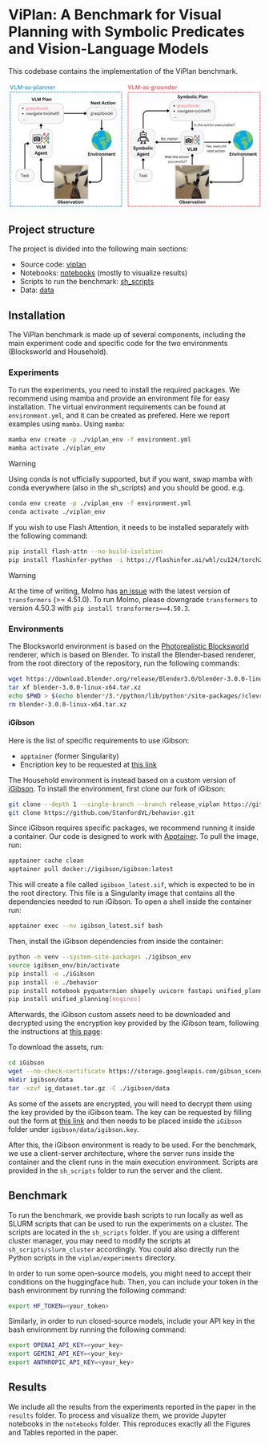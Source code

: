 # ViPlan: A Benchmark for Visual Planning with Symbolic Predicates and Vision-Language Models

This codebase contains the implementation of the ViPlan benchmark.

![ViPlan](img/overview.png)

## Project structure

The project is divided into the following main sections:

- Source code: [viplan](viplan/README.md)
- Notebooks: [notebooks](notebooks/README.md) (mostly to visualize results)
- Scripts to run the benchmark: [sh_scripts](sh_scripts/README.md)
- Data: [data](data/README.md)

## Installation

The ViPlan benchmark is made up of several components, including the main experiment code and specific code for the two environments (Blocksworld and Household).

### Experiments

To run the experiments, you need to install the required packages. We recommend using mamba and provide an environment file for easy installation. The virtual environment requirements can be found at `environment.yml`, and it can be created as prefered. Here we report examples using `mamba`.
Using `mamba`:

```bash
mamba env create -p ./viplan_env -f environment.yml
mamba activate ./viplan_env
```

> [!WARNING]
> Using conda is not ufficially supported, but if you want, swap mamba with conda everywhere (also in the sh_scripts) and you should be good.
>  e.g.

```bash
conda env create -p ./viplan_env -f environment.yml
conda activate ./viplan_env
```

If you wish to use Flash Attention, it needs to be installed separately with the following command:

```bash
pip install flash-attn --no-build-isolation
pip install flashinfer-python -i https://flashinfer.ai/whl/cu124/torch2.6/
```

> [!WARNING]
> At the time of writing, Molmo has [an issue](https://huggingface.co/allenai/Molmo-7B-D-0924/discussions/44) with the latest version of `transformers` (>= 4.51.0). To run Molmo, please downgrade `transformers` to version 4.50.3 with `pip install transformers==4.50.3`.

### Environments

The Blocksworld environment is based on the [Photorealistic Blocksworld](https://github.com/IBM/photorealistic-blocksworld) renderer, which is based on Blender. To install the Blender-based renderer, from the root directory of the repository, run the following commands:

```bash
wget https://download.blender.org/release/Blender3.0/blender-3.0.0-linux-x64.tar.xz
tar xf blender-3.0.0-linux-x64.tar.xz
echo $PWD > $(echo blender*/3.*/python/lib/python*/site-packages/)clevr.pth
rm blender-3.0.0-linux-x64.tar.xz
```

#### iGibson

Here is the list of specific requirements to use iGibson:

- `apptainer` (former Singularity)
- Encription key to be requested at [this link](https://docs.google.com/forms/d/e/1FAIpQLScPwhlUcHu_mwBqq5kQzT2VRIRwg_rJvF0IWYBk_LxEZiJIFg/viewform)

The Household environment is instead based on a custom version of [iGibson](https://github.com/StanfordVL/iGibson). 
To install the environment, first clone our fork of iGibson:

```bash
git clone --depth 1 --single-branch --branch release_viplan https://github.com/nicoladainese96/iGibson.git ./iGibson --recursive
git clone https://github.com/StanfordVL/behavior.git
```

Since iGibson requires specific packages, we recommend running it inside a container. Our code is designed to work with [Apptainer](https://apptainer.org). To pull the image, run:

```bash
apptainer cache clean
apptainer pull docker://igibson/igibson:latest
```
This will create a file called `igibson_latest.sif`, which is expected to be in the root directory. This file is a Singularity image that contains all the dependencies needed to run iGibson. To open a shell inside the container run:
```bash
apptainer exec --nv igibson_latest.sif bash
```

Then, install the iGibson dependencies from inside the container:

```bash
python -m venv --system-site-packages ./igibson_env
source igibson_env/bin/activate
pip install -e ./iGibson
pip install -e ./behavior
pip install notebook pyquaternion shapely uvicorn fastapi unified_planning
pip install unified_planning[engines]
```

Afterwards, the iGibson custom assets need to be downloaded and decrypted using the encryption key provided by the iGibson team, following the instructions at [this page](https://stanfordvl.github.io/iGibson/dataset.html):

To download the assets, run:

```bash
cd iGibson
wget --no-check-certificate https://storage.googleapis.com/gibson_scenes/ig_dataset.tar.gz
mkdir igibson/data
tar -xzvf ig_dataset.tar.gz -C ./igibson/data
```

As some of the assets are encrypted, you will need to decrypt them using the key provided by the iGibson team. The key can be requested by filling out the form at [this link](https://docs.google.com/forms/d/e/1FAIpQLScPwhlUcHu_mwBqq5kQzT2VRIRwg_rJvF0IWYBk_LxEZiJIFg/viewform) and then needs to be placed inside the `iGibson` folder under `igibson/data/igibson.key`.

After this, the iGibson environment is ready to be used. For the benchmark, we use a client-server architecture, where the server runs inside the container and the client runs in the main execution environment. Scripts are provided in the `sh_scripts` folder to run the server and the client.

## Benchmark

To run the benchmark, we provide bash scripts to run locally as well as SLURM scripts that can be used to run the experiments on a cluster. The scripts are located in the `sh_scripts` folder. If you are using a different cluster manager, you may need to modify the scripts at `sh_scripts/slurm_cluster` accordingly. You could also directly run the Python scripts in the `viplan/experiments` directory.

In order to run some open-source models, you might need to accept their conditions on the huggingface hub. Then, you can include your token in the bash environment by running the following command:

```bash
export HF_TOKEN=<your_token>
```

Similarly, in order to run closed-source models, include your API key in the bash environment by running the following command:

```bash
export OPENAI_API_KEY=<your_key>
export GEMINI_API_KEY=<your_key>
export ANTHROPIC_API_KEY=<your_key>
```

## Results

We include all the results from the experiments reported in the paper in the `results` folder. To process and visualize them, we provide Jupyter notebooks in the `notebooks` folder. This reproduces exactly all the Figures and Tables reported in the paper.